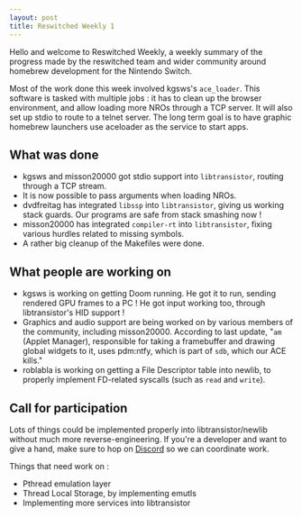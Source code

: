 ```yaml
---
layout: post
title: Reswitched Weekly 1
---
```


Hello and welcome to Reswitched Weekly, a weekly summary of the progress
made by the reswitched team and wider community around homebrew development for
the Nintendo Switch.

Most of the work done this week involved kgsws's `ace_loader`. This software
is tasked with multiple jobs : it has to clean up the browser environment, and
allow loading more NROs through a TCP server. It will also set up stdio to
route to a telnet server. The long term goal is to have graphic homebrew
launchers use aceloader as the service to start apps.

## What was done

- kgsws and misson20000 got stdio support into `libtransistor`, routing through
  a TCP stream.
- It is now possible to pass arguments when loading NROs.
- dvdfreitag has integrated `libssp` into `libtransistor`, giving us working
  stack guards. Our programs are safe from stack smashing now !
- misson20000 has integrated `compiler-rt` into `libtransistor`, fixing various
  hurdles related to missing symbols.
- A rather big cleanup of the Makefiles were done.

## What people are working on

- kgsws is working on getting Doom running. He got it to run, sending rendered
  GPU frames to a PC ! He got input working too, through libtransistor's HID
  support !
- Graphics and audio support are being worked on by various members of the
  community, including misson20000. According to last update, "`am` (Applet
  Manager), responsible for taking a framebuffer and drawing global widgets to
  it, uses pdm:ntfy, which is part of `sdb`, which our ACE kills."
- roblabla is working on getting a File Descriptor table into newlib, to
  properly implement FD-related syscalls (such as `read` and `write`).

## Call for participation

Lots of things could be implemented properly into libtransistor/newlib without
much more reverse-engineering. If you're a developer and want to give a hand,
make sure to hop on [Discord](https://discordapp.com/invite/DThbZ7z) so we can
coordinate work.

Things that need work on :

- Pthread emulation layer
- Thread Local Storage, by implementing emutls
- Implementing more services into libtransistor
